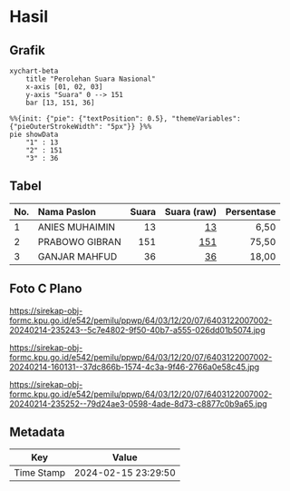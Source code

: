 # Hasil

## Grafik

```mermaid
xychart-beta
    title "Perolehan Suara Nasional"
    x-axis [01, 02, 03]
    y-axis "Suara" 0 --> 151
    bar [13, 151, 36]
```

```mermaid
%%{init: {"pie": {"textPosition": 0.5}, "themeVariables": {"pieOuterStrokeWidth": "5px"}} }%%
pie showData
    "1" : 13
    "2" : 151
    "3" : 36
```

## Tabel

| No. | Nama Paslon    | Suara | Suara (raw) | Persentase |
|:--- |:-------------- | -----:| -----------:| ----------:|
| 1   | ANIES MUHAIMIN | 13    | [13][p-1]   | 6,50       |
| 2   | PRABOWO GIBRAN | 151   | [151][p-2]  | 75,50      |
| 3   | GANJAR MAHFUD  | 36    | [36][p-3]   | 18,00      |


[p-1]: https://github.com/gigit-pemilu/pemilu-2024/blob/main/pilpres/hitung-suara/sub/64-kalimantan-timur/sub/03-berau/sub/12-batu-putih/sub/2007-sumber-agung/sub/002-tps/sub/paslon-1.txt
[p-2]: https://github.com/gigit-pemilu/pemilu-2024/blob/main/pilpres/hitung-suara/sub/64-kalimantan-timur/sub/03-berau/sub/12-batu-putih/sub/2007-sumber-agung/sub/002-tps/sub/paslon-2.txt
[p-3]: https://github.com/gigit-pemilu/pemilu-2024/blob/main/pilpres/hitung-suara/sub/64-kalimantan-timur/sub/03-berau/sub/12-batu-putih/sub/2007-sumber-agung/sub/002-tps/sub/paslon-3.txt

## Foto C Plano

https://sirekap-obj-formc.kpu.go.id/e542/pemilu/ppwp/64/03/12/20/07/6403122007002-20240214-235243--5c7e4802-9f50-40b7-a555-026dd01b5074.jpg

https://sirekap-obj-formc.kpu.go.id/e542/pemilu/ppwp/64/03/12/20/07/6403122007002-20240214-160131--37dc866b-1574-4c3a-9f46-2766a0e58c45.jpg

https://sirekap-obj-formc.kpu.go.id/e542/pemilu/ppwp/64/03/12/20/07/6403122007002-20240214-235252--79d24ae3-0598-4ade-8d73-c8877c0b9a65.jpg


## Metadata

| Key        | Value               |
| ---------- | ------------------- |
| Time Stamp | 2024-02-15 23:29:50 |



